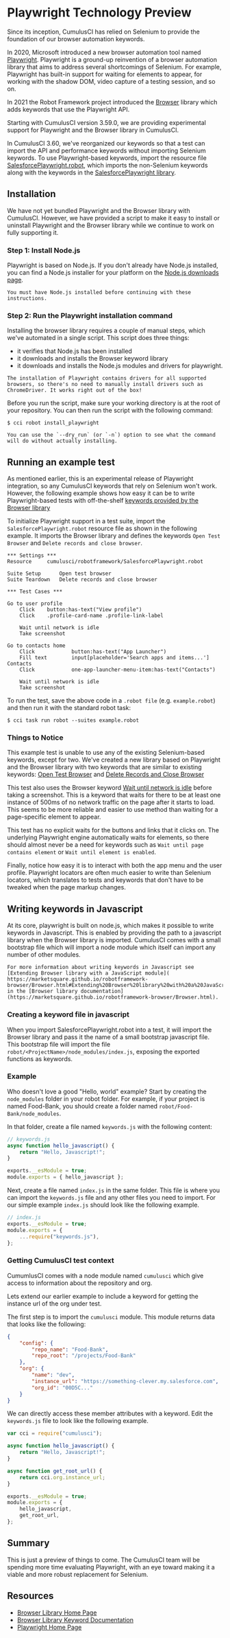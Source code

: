 # Playwright Technology Preview

Since its inception, CumulusCI has relied on Selenium to provide the
foundation of our browser automation keywords.

In 2020, Microsoft introduced a new browser automation tool named
[Playwright](https://playwright.dev/). Playwright is a ground-up
reinvention of a browser automation library that aims to address several
shortcomings of Selenium. For example, Playwright has built-in support
for waiting for elements to appear, for working with the shadow DOM,
video capture of a testing session, and so on.

In 2021 the Robot Framework project introduced the
[Browser](https://robotframework-browser.org/) library which adds
keywords that use the Playwright API.

Starting with CumulusCI version 3.59.0, we are providing experimental
support for Playwright and the Browser library in CumulusCI.

In CumulusCI 3.60, we've reorganized our keywords so that a test can
import the API and performance keywords without importing Selenium
keywords. To use Playwright-based keywords, import the resource file
[SalesforcePlaywright.robot](https://cumulusci.readthedocs.io/en/stable/Keywords.html#file-cumulusci/robotframework/SalesforcePlaywright.robot),
which imports the non-Selenium keywords along with the keywords in the
[SalesforcePlaywright
library](https://cumulusci.readthedocs.io/en/stable/Keywords.html#file-cumulusci.robotframework.SalesforcePlaywright).

## Installation

We have not yet bundled Playwright and the Browser library with
CumulusCI. However, we have provided a script to make it easy to install
or uninstall Playwright and the Browser library while we continue to
work on fully supporting it.

### Step 1: Install Node.js

Playwright is based on Node.js. If you don't already have Node.js
installed, you can find a Node.js installer for your platform on the
[Node.js downloads page](https://nodejs.org/en/download/).

```{important}
You must have Node.js installed before continuing with these
instructions.
```

### Step 2: Run the Playwright installation command

Installing the browser library requires a couple of manual steps, which
we've automated in a single script. This script does three things:

-   it verifies that Node.js has been installed
-   it downloads and installs the Browser keyword library
-   it downloads and installs the Node.js modules and drivers for
    playwright.

```{note}
The installation of Playwright contains drivers for all supported
browsers, so there's no need to manually install drivers such as
ChromeDriver. It works right out of the box!
```

Before you run the script, make sure your working directory is at the
root of your repository. You can then run the script with the following
command:

```console
$ cci robot install_playwright
```

```{tip}
You can use the `--dry_run` (or `-n`) option to see what the command
will do without actually installing.
```

## Running an example test

As mentioned earlier, this is an experimental release of Playwright
integration, so any CumulusCI keywords that rely on Selenium won't
work. However, the following example shows how easy it can be to write
Playwright-based tests with off-the-shelf [keywords provided by the
Browser
library](https://marketsquare.github.io/robotframework-browser/Browser.html)

To initialize Playwright support in a test suite, import the
`SalesforcePlaywright.robot` resource file as shown in the following
example. It imports the Browser library and defines the keywords
`Open Test Browser` and `Delete records and close browser`.

```robotframework
*** Settings ***
Resource     cumulusci/robotframework/SalesforcePlaywright.robot

Suite Setup      Open test browser
Suite Teardown   Delete records and close browser

*** Test Cases ***

Go to user profile
    Click    button:has-text("View profile")
    Click    .profile-card-name .profile-link-label

    Wait until network is idle
    Take screenshot

Go to contacts home
    Click            button:has-text("App Launcher")
    Fill text        input[placeholder='Search apps and items...']  Contacts
    Click            one-app-launcher-menu-item:has-text("Contacts")

    Wait until network is idle
    Take screenshot
```

To run the test, save the above code in a `.robot file` (e.g.
`example.robot`) and then run it with the standard robot task:

```console
$ cci task run robot --suites example.robot
```

### Things to Notice

This example test is unable to use any of the existing Selenium-based
keywords, except for two. We've created a new library based on
Playwright and the Browser library with two keywords that are similar to
existing keywords: [Open Test
Browser](https://cumulusci.readthedocs.io/en/stable/Keywords.html#SalesforcePlaywright.Open%20Test%20Browser) and
[Delete Records and Close
Browser](https://cumulusci.readthedocs.io/en/stable/Keywords.html#SalesforcePlaywright.Delete%20Records%20And%20Close%20Browser)

This test also uses the Browser keyword [Wait until network is
idle](https://marketsquare.github.io/robotframework-browser/Browser.html#Wait%20Until%20Network%20Is%20Idle)
before taking a screenshot. This is a keyword that waits for there to be
at least one instance of 500ms of no network traffic on the page after
it starts to load. This seems to be more reliable and easier to use
method than waiting for a page-specific element to appear.

This test has no explicit waits for the buttons and links that it clicks
on. The underlying Playwright engine automatically waits for elements,
so there should almost never be a need for keywords such as
`Wait until page contains element` or `Wait until element is enabled`.

Finally, notice how easy it is to interact with both the app menu and
the user profile. Playwright locators are often much easier to write
than Selenium locators, which translates to tests and keywords that
don't have to be tweaked when the page markup changes.

## Writing keywords in Javascript

At its core, playwright is built on node.js, which makes it possible
to write keywords in Javascript. This is enabled by providing the path
to a javascript library when the Browser library is
imported. CumulusCI comes with a small bootstrap file which will
import a node module which itself can import any number of other
modules.

```{tip}
For more information about writing keywords in Javascript see [Extending Browser library with a JavaScript module](
https://marketsquare.github.io/robotframework-browser/Browser.html#Extending%20Browser%20library%20with%20a%20JavaScript%20module)
in the [Browser library documentation](https://marketsquare.github.io/robotframework-browser/Browser.html).
```

### Creating a keyword file in javascript

When you import SalesforcePlaywright.robot into a test, it will import
the Browser library and pass it the name of a small bootstrap
javascript file. This bootstrap file will import the file
`robot/<ProjectName>/node_modules/index.js`, exposing the exported
functions as keywords.

### Example

Who doesn't love a good "Hello, world" example? Start by creating the
`node_modules` folder in your robot folder. For example, if your
project is named Food-Bank, you should create a folder named
`robot/Food-Bank/node_modules`.

In that folder, create a file named `keywords.js` with the following
content:

```javascript
// keywords.js
async function hello_javascript() {
    return "Hello, Javascript!";
}

exports.__esModule = true;
module.exports = { hello_javascript };
```

Next, create a file named `index.js` in the same folder. This file
is where you can import the `keywords.js` file and any other files
you need to import. For our simple example `index.js` should look
like the following example.

```javascript
// index.js
exports.__esModule = true;
module.exports = {
    ...require("keywords.js"),
};
```

### Getting CumulusCI test context

CumumlusCI comes with a node module named `cumulusci` which give
access to information about the repository and org.

Lets extend our earlier example to include a keyword for getting the
instance url of the org under test.

The first step is to import the `cumulusci` module. This module
returns data that looks like the following:

```json
{
    "config": {
        "repo_name": "Food-Bank",
        "repo_root": "/projects/Food-Bank"
    },
    "org": {
        "name": "dev",
        "instance_url": "https://something-clever.my.salesforce.com",
        "org_id": "00D5C..."
    }
}
```

We can directly access these member attributes with a keyword. Edit
the `keywords.js` file to look like the following example.

```javascript
var cci = require("cumulusci");

async function hello_javascript() {
    return "Hello, Javascript!";
}

async function get_root_url() {
    return cci.org.instance_url;
}

exports.__esModule = true;
module.exports = {
    hello_javascript,
    get_root_url,
};
```

## Summary

This is just a preview of things to come. The CumulusCI team will be
spending more time evaluating Playwright, with an eye toward making it a
viable and more robust replacement for Selenium.

## Resources

-   [Browser Library Home Page](https://robotframework-browser.org/)
-   [Browser Library Keyword
    Documentation](https://marketsquare.github.io/robotframework-browser/Browser.html)
-   [Playwright Home Page](https://playwright.dev)
